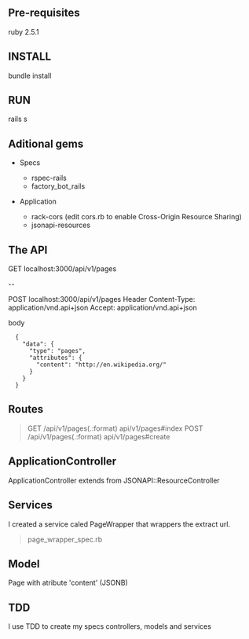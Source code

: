 ## Pre-requisites
ruby 2.5.1

## INSTALL
bundle install

## RUN
rails s

## Aditional gems
- Specs
  - rspec-rails
  - factory_bot_rails

- Application
  - rack-cors (edit cors.rb to enable Cross-Origin Resource Sharing)
  - jsonapi-resources

## The API
GET  localhost:3000/api/v1/pages

--

POST localhost:3000/api/v1/pages
  Header
    Content-Type: application/vnd.api+json
    Accept: application/vnd.api+json

  body  
  ```
    {
      "data": {
        "type": "pages",
        "attributes": {
          "content": "http://en.wikipedia.org/"
        }
      }
    }
  ```

## Routes
> GET   /api/v1/pages(.:format)  api/v1/pages#index
> POST  /api/v1/pages(.:format)  api/v1/pages#create
  
## ApplicationController
ApplicationController extends from JSONAPI::ResourceController

## Services
I created a service caled PageWrapper that wrappers the extract url.
> page_wrapper_spec.rb

## Model
Page with atribute 'content' (JSONB)

## TDD
I use TDD to create my specs controllers, models and services
